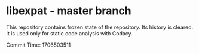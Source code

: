 # libexpat - master branch

This repository contains frozen state of the repository.
Its history is cleared. It is used only for static code
analysis with Codacy.

Commit Time: 1706503511